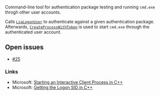 Command-line tool for authentication package testing and running `cmd.exe` throgh other user accounts.

Calls [`LsaLogonUser`](https://learn.microsoft.com/en-us/windows/win32/api/ntsecapi/nf-ntsecapi-lsalogonuser) to authenticate against a given authentication package. Afterwards, [`CreateProcessWithToken`](https://learn.microsoft.com/en-us/windows/win32/api/winbase/nf-winbase-createprocesswithtokenw) is used to start `cmd.exe` through the authenticated user account.

## Open issues
* [#25](https://github.com/forderud/ReversePassword/issues/25)


### Links
* Microsoft: [Starting an Interactive Client Process in C++](https://learn.microsoft.com/en-us/previous-versions/aa379608(v=vs.85))
* Microsoft: [Getting the Logon SID in C++](https://learn.microsoft.com/en-us/previous-versions/aa446670(v=vs.85))
